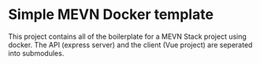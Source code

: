 # Simple MEVN Docker template

This project contains all of the boilerplate for a MEVN Stack project using docker. The API (express server) and the client (Vue project) are seperated into submodules.
